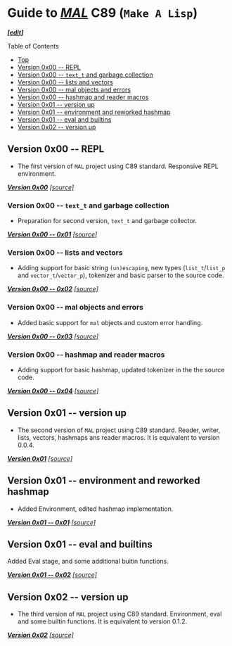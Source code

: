 <a id="top"/>

# Guide to [***MAL***](https://github.com/kanaka/mal/) C89 (`Make A Lisp`)
[***\[edit\]***](https://github.com/Aegwenia/aegwenia.github.io/edit/main/README.md)

Table of Contents
- <a href="#top">Top</a>
- <a href="#v0x00-0x00">Version 0x00 -- REPL</a>
- <a href="#v0x00-0x01">Version 0x00 -- `text_t` and garbage collection</a>
- <a href="#v0x00-0x02">Version 0x00 -- lists and vectors</a>
- <a href="#v0x00-0x03">Version 0x00 -- mal objects and errors</a>
- <a href="#v0x00-0x04">Version 0x00 -- hashmap and reader macros</a>
- <a href="#v0x01-0x00">Version 0x01 -- version up</a>
- <a href="#v0x01-0x01">Version 0x01 -- environment and reworked hashmap</a>
- <a href="#v0x01-0x02">Version 0x01 -- eval and builtins</a>
- <a href="#v0x02-0x00">Version 0x02 -- version up</a>

<a id="v0x00-0x00"/>

## Version 0x00 -- REPL

- The first version of `MAL` project using C89 standard. Responsive REPL environment.

[***Version 0x00***](./mal_00.md) [*\[source\]*](./src/mal_00.c)

<a id="v0x00-0x01"/>

### Version 0x00 -- `text_t` and garbage collection

- Preparation for second version, `text_t` and garbage collector.

[***Version 0x00 -- 0x01***](./mal_00_text_gc.md) [*\[source\]*](./src/mal_00_text_gc.c)

<a id="v0x00-0x02"/>

### Version 0x00 -- lists and vectors

- Adding support for basic string `(un)escaping`, new types (`list_t`/`list_p` and `vector_t`/`vector_p`), tokenizer and basic parser to the source code.

[***Version 0x00 -- 0x02***](./mal_00_list_vector.md) [*\[source\]*](./src/mal_00_list_vector.c)

<a id="v0x00-0x03"/>

### Version 0x00 -- mal objects and errors

- Added basic support for `mal` objects and custom error handling.

[***Version 0x00 -- 0x03***](./mal_00_mal_error.md) [*\[source\]*](./src/mal_00_mal_error.c)

<a id="v0x00-0x04"/>

### Version 0x00 -- hashmap and reader macros

- Adding support for basic hashmap, updated tokenizer in the the source code.

[***Version 0x00 -- 0x04***](./mal_00_hashmap.md) [*\[source\]*](./src/mal_00_hashmap.c)

<a id="v0x01-0x00"/>

## Version 0x01 -- version up

- The second version of `MAL` project using C89 standard. Reader, writer, lists, vectors, hashmaps ans reader macros. It is equivalent to version 0.0.4.

[***Version 0x01***](./mal_01.md) [*\[source\]*](./src/mal_01.c)

<a id="v0x01-0x01"/>

## Version 0x01 -- environment and reworked hashmap

- Added Environment, edited hashmap implementation.

[***Version 0x01 -- 0x01***](./mal_01_environment.md) [*\[source\]*](./src/mal_01_environment.c)


<a id="v0x01-0x02"/>

## Version 0x01 -- eval and builtins

Added Eval stage, and some additional buitin functions.

[***Version 0x01 -- 0x02***](./mal_01_eval.md) [*\[source\]*](./src/mal_01_eval.c)

<a id="v0x02-0x00"/>

## Version 0x02 -- version up

- The third version of `MAL` project using C89 standard. Environment, eval and some builtin functions. It is equivalent to version 0.1.2.

[***Version 0x02***](./mal_02.md) [*\[source\]*](./src/mal_02.c)
